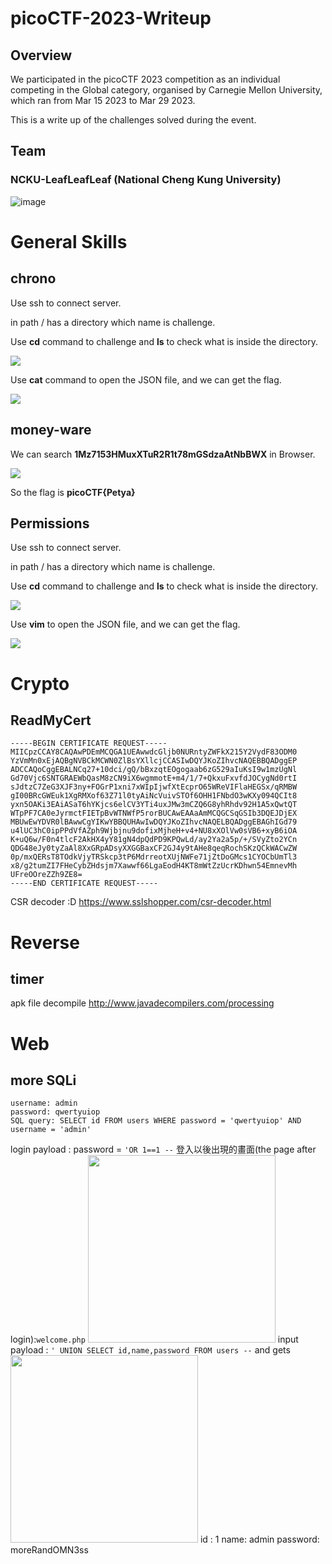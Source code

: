 # picoCTF-2023-Writeup

## Overview

We participated in the picoCTF 2023 competition as an individual competing in the Global category, organised by Carnegie Mellon University, which ran from Mar 15 2023 to Mar 29 2023.

This is a write up of the challenges solved during the event.

## Team

### NCKU-LeafLeafLeaf (National Cheng Kung University)

![image](https://user-images.githubusercontent.com/70793703/229209720-b9e226d7-0ec7-43f7-9dec-6a812bcf3c6f.png)

# General Skills

## chrono 

Use ssh to connect server.

in path / has a directory which name is challenge.

Use **cd** command to challenge and **ls** to check what is inside the directory.

![](https://i.imgur.com/utvV0Wh.png)

Use **cat** command to open the JSON file, and we can get the flag.

![](https://i.imgur.com/ILuWoIM.png)

## money-ware

We can search **1Mz7153HMuxXTuR2R1t78mGSdzaAtNbBWX** in Browser.

![](https://i.imgur.com/3zV87qY.png)

So the flag is **picoCTF{Petya}**

## Permissions

Use ssh to connect server.

in path / has a directory which name is challenge.

Use **cd** command to challenge and **ls** to check what is inside the directory.

![](https://i.imgur.com/rQiyUTO.png)

Use **vim** to open the JSON file, and we can get the flag.

![](https://i.imgur.com/2lEiIEl.png)

# Crypto
## ReadMyCert
```
-----BEGIN CERTIFICATE REQUEST-----
MIICpzCCAY8CAQAwPDEmMCQGA1UEAwwdcGljb0NURntyZWFkX215Y2VydF83ODM0
YzVmMn0xEjAQBgNVBCkMCWN0ZlBsYXllcjCCASIwDQYJKoZIhvcNAQEBBQADggEP
ADCCAQoCggEBALNCq27+10dci/gQ/bBxzqtEOgogaab6zG529aIuKsI9w1mzUgNl
Gd70Vjc6SNTGRAEWbQasM8zCN9iX6wgmmotE+m4/1/7+QkxuFxvfdJOCygNd0rtI
sJdtzC7ZeG3XJF3ny+FOGrP1xni7xWIpIjwfXtEcprO65WReVIFlaHEGSx/qRMBW
gI00BRcGWEuk1XgRMXof63Z71l0tyAiNcVuivSTOf6OHH1FNbdO3wKXy094QCIt8
yxn5OAKi3EAiASaT6hYKjcs6elCV3YTi4uxJMw3mCZQ6G8yhRhdv92H1A5xQwtQT
WTpPF7CA0eJyrmctFIETpBvWTNWfP5rorBUCAwEAAaAmMCQGCSqGSIb3DQEJDjEX
MBUwEwYDVR0lBAwwCgYIKwYBBQUHAwIwDQYJKoZIhvcNAQELBQADggEBAGhIGd79
u4lUC3hC0ipPPdVfAZph9Wjbjnu9dofixMjheH+v4+NU8xXOlVw0sVB6+xyB6iOA
K+uQ6w/F0n4tlcF2AkHX4yY81gN4dpQdPD9KPQwLd/ay2Ya2a5p/+/SVyZto2YCn
QDG48eJy0tyZaAl8XxGRpADsyXXGGBaxCF2GJ4y9tAHe8qeqRochSKzQCkWACwZW
0p/mxQERsT8TOdkVjyTRSkcp3tP6MdrreotXUjNWFe71jZtDoGMcs1CYOCbUmTl3
x8/g2tumZI7FHeCybZHdsjm7Xawwf66LgaEodH4KT8mWtZzUcrKDhwn54EmnevMh
UFreOOreZZh9ZE8=
-----END CERTIFICATE REQUEST-----
```
CSR decoder :D
https://www.sslshopper.com/csr-decoder.html

# Reverse

## timer
apk file decompile
http://www.javadecompilers.com/processing


# Web
## more SQLi
```
username: admin
password: qwertyuiop
SQL query: SELECT id FROM users WHERE password = 'qwertyuiop' AND username = 'admin'
```
login payload : 
password = `'OR 1==1 --`
登入以後出現的畫面(the page after login):`welcome.php`
<img src="https://i.imgur.com/9QIzhse.png" width=300></img>
input payload : `' UNION SELECT id,name,password FROM users --`
and gets
<img src="https://i.imgur.com/t0JGx0p.png" width=300></img>
id : 1
name: admin
password: moreRandOMN3ss

